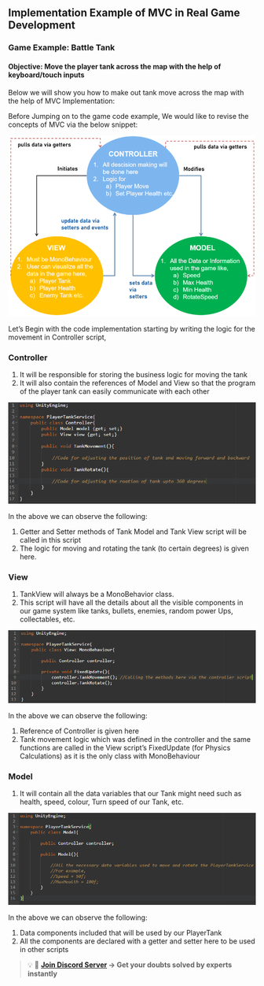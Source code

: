 ##  Implementation Example of MVC in Real Game Development

### Game Example: Battle Tank

#### Objective: Move the player tank across the map with the help of keyboard/touch inputs
Below we will show you how to make out tank move across the map with the help of MVC Implementation:

Before Jumping on to the game code example, We would like to revise the concepts of MVC via the below snippet:

![](Images/3.png)

Let’s Begin with the code implementation starting by writing the logic for the movement in Controller script,

### Controller
1. It will be responsible for storing the business logic for moving the tank
2. It will also contain the references of Model and View so that the program of the player tank can easily communicate with each other

![](Images/Controller.png)

In the above we can observe the following:
1. Getter and Setter methods of Tank Model and Tank View script will be called in this script
2. The logic for moving and rotating the tank (to certain degrees) is given here.

### View
1. TankView will always be a MonoBehavior class.
2. This script will have all the details about all the visible components in our game system like tanks, bullets, enemies, random power Ups, collectables, etc.

![](Images/View.png)

In the above we can observe the following:

1. Reference of Controller is given here
2. Tank movement logic which was defined in the controller and the same functions are called in the View script’s FixedUpdate (for Physics Calculations) as it is the only class with MonoBehaviour

### Model
1. It will contain all the data variables that our Tank might need such as health, speed, colour, Turn speed of our Tank, etc.

![](Images/Model.png)

In the above we can observe the following:

1. Data components included that will be used by our PlayerTank
2. All the components are declared with a getter and setter here to be used in other scripts

>💡 🚀 **[Join Discord Server](https://discord.gg/J5zDscnzms) → Get your doubts solved by experts instantly**
